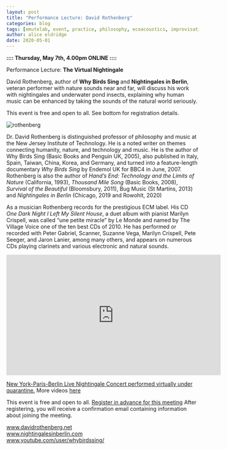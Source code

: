 ```yaml
---
layout: post
title: "Performance Lecture: David Rothenberg"
categories: blog
tags: [emutelab, event, practice, philosophy, ecoacoustics, improvisation, multi-species music]
author: alice eldridge
date: 2020-05-01
---
```


<b>:::: Thursday, May 7th, 4.00pm ONLINE ::::</b>

Performance Lecture: <b>The Virtual Nightingale</b>

David Rothenberg, author of __Why Birds Sing__ and __Nightingales in Berlin__, veteran performer with nature sounds near and far,
will discuss his work with nightingales and underwater pond insects, explaining why human music can be enhanced by taking
the sounds of the natural world seriously.

This event is free and open to all.  See bottom for registration details. 

![rothenberg](https://scontent-lhr8-1.xx.fbcdn.net/v/t1.0-9/95500812_644695099715434_6391060066870493184_o.jpg?_nc_cat=111&_nc_sid=b386c4&_nc_ohc=qQ8Upx15yEsAX-77h8n&_nc_ht=scontent-lhr8-1.xx&oh=bb4c10ed93adb42a950191cd1d937782&oe=5ED6EC87)


Dr. David Rothenberg is distinguished professor of philosophy and music at the New Jersey Institute of Technology.  He is a noted writer on themes connecting humanity, nature, and technology and music.  He is the author of Why Birds Sing (Basic Books and Penguin UK, 2005), also published in Italy, Spain, Taiwan, China, Korea, and Germany, and turned into a feature-length documentary _Why Birds Sing_ by Endemol UK for BBC4 in June, 2007.  Rothenberg is also the author of _Hand’s End: Technology and the Limits of Nature_ (California, 1993), _Thousand Mile Song_ (Basic Books, 2008),  _Survival of the Beautiful_ (Bloomsbury, 2011), Bug Music (St Martins, 2013) and _Nightingales in Berlin_ (Chicago, 2019 and Rowohlt, 2020)

As a musician Rothenberg records for the prestigious ECM label.  His CD _One Dark Night I Left My Silent House_,  a duet album with pianist Marilyn Crispell, was called “une petite miracle” by Le Monde and named by The Village Voice one of the ten best CDs of 2010.  He has performed or recorded with Peter Gabriel, Scanner, Suzanne Vega, Marilyn Crispell, Pete Seeger, and Jaron Lanier, among many others, and appears on numerous CDs playing clarinets and various electronic and natural sounds.

<iframe width="560" height="315" src="https://www.youtube.com/embed/3ZosukkjTjk" frameborder="0" allow="accelerometer; autoplay; encrypted-media; gyroscope; picture-in-picture" allowfullscreen=""></iframe>

<p><a href="https://www.youtube.com/watch?v=3ZosukkjTjk">New York-Paris-Berlin Live Nightingale Concert performed virtually under quarantine.</a> More videos  <a href="https://www.youtube.com/user/whybirdssing/videos"> here </a></p>




This event is free and open to all.  <a href = "https://universityofsussex.zoom.us/meeting/register/tJIpd-qqpjgoGten8-CZjawu5JEKJNl4eG5c">Register in advance for this meeting</a>
After registering, you will receive a confirmation email containing information about joining the meeting.



<a href="www.davidrothenberg.net">www.davidrothenberg.net</a><br>
<a href="www.nightingalesinberlin.com">www.nightingalesinberlin.com</a><br>
<a href="https://www.youtube.com/user/whybirdssing/videos">www.youtube.com/user/whybirdssing/</a><br>
